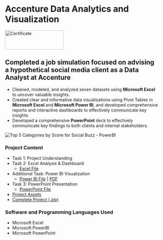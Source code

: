 # Accenture Data Analytics and Visualization

<a href="https://forage-uploads-prod.s3.amazonaws.com/completion-certificates/Accenture%20North%20America/hzmoNKtzvAzXsEqx8_Accenture%20North%20America_TeJAqCY4WoniQCcQL_1723569398915_completion_certificate.pdf"><img src="https://github.com/user-attachments/assets/9215e305-8d11-4a87-9779-fc3488e5ce79" alt="Certificate" width="192" height="64"></a>


## Completed a job simulation focused on advising a hypothetical social media client as a Data Analyst at Accenture
- Cleaned, modeled, and analyzed seven datasets using **Microsoft Excel** to uncover valuable insights.
- Created clear and informative data visualizations using Pivot Tables in **Microsoft Excel** and **Microsoft Power BI**, and developed comprehensive reports and interactive dashboards to effectively communicate key insights.
- Developed a comprehensive **PowerPoint** deck to effectively communicate key findings to both clients and internal stakeholders.

![Top 5 Categories by Score for Social Buzz - PowerBI](https://github.com/user-attachments/assets/f4eca3e3-3082-438a-9b40-e6553c955700)

### Project Content
- Task 1: Project Understanding
- Task 2: Excel Analysis & Dashboard
  - [Excel File](https://github.com/git-elton-s/Forage-Accenture-Data-Analytics-and-Visualization/blob/main/Task%202%20-%20Top%205%20Categories%20by%20Score%20for%20Social%20Buzz.xlsx)
- Additional Task: Power BI Visualization
  - [Power BI File](https://github.com/git-elton-s/Forage-Accenture-Data-Analytics-and-Visualization/blob/main/Task%202%20-%20Top%205%20Categories%20by%20Score%20for%20Social%20Buzz.pbix) | [PDF](https://github.com/git-elton-s/Forage-Accenture-Data-Analytics-and-Visualization/blob/main/Task%202%20-%20Top%205%20Categories%20by%20Score%20for%20Social%20Buzz.pdf)
- Task 3: PowerPoint Presentation
  - [PowerPoint File](https://github.com/git-elton-s/Forage-Accenture-Data-Analytics-and-Visualization/blob/main/Task%203%20-%20Data%20Analytics%20Presentation.pptx)
- [Project Assets](https://github.com/git-elton-s/Forage-Accenture-Data-Analytics-and-Visualization/tree/main/assets)
- [Complete Project (.zip)](https://github.com/git-elton-s/Forage-Accenture-Data-Analytics-and-Visualization/blob/main/%5BForage%5D%20Accenture%20-%20Data%20Analytics%20and%20Visualization.zip)

### Software and Programming Languages Used 
- Microsoft Excel
- Microsoft PowerBI
- Microsoft PowerPoint

